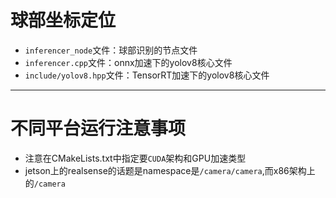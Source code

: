 # 球部坐标定位
- ```inferencer_node```文件：球部识别的节点文件
- ```inferencer.cpp```文件：onnx加速下的yolov8核心文件
- ```include/yolov8.hpp```文件：TensorRT加速下的yolov8核心文件
---
# 不同平台运行注意事项
- 注意在CMakeLists.txt中指定要```CUDA```架构和GPU加速类型
- jetson上的realsense的话题是namespace是```/camera/camera```,而x86架构上的```/camera```



